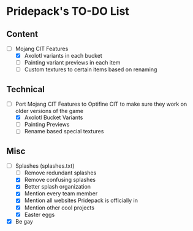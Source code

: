 # Pridepack's TO-DO List

## Content

- [ ] Mojang CIT Features
    - [X] Axolotl variants in each bucket
    - [ ] Painting variant previews in each item
    - [ ] Custom textures to certain items based on renaming

<!-- Readd on a date near christmas

- [ ] Themed Chirstmas chests
    - [ ] Single Chest
    - [ ] Double Chest -->

## Technical

- [ ] Port Mojang CIT Features to Optifine CIT to make sure they work on older versions of the game
    - [X] Axolotl Bucket Variants
    - [ ] Painting Previews
    - [ ] Rename based special textures

<!-- Readd on a date near christmas

- [ ] 1.21.4 specific features <!-- Remove these if we find out that's not how they work. Should I have done this instead before listing these? Probably, but this shouldn't be a problem either... -\->

    - [ ] Different textures for christmas *trapped* chests
        - [ ] Single Trapped Chest
        - [ ] Double Trapped Chest

    - [ ] Add support to and theme Chest Boats for Christmas
        - [ ] Acacia
        - [ ] Bamboo
        - [ ] Birch
        - [ ] Cherry
        - [ ] Dark Oak
        - [ ] Jungle
        - [ ] Mangrove
        - [ ] Oak
        - [ ] Pale Oak
        - [ ] Spruce -->

## Misc

- [ ] Splashes (splashes.txt)
    - [ ] Remove redundant splashes
    - [X] Remove confusing splashes
    - [X] Better splash organization
    - [X] Mention every team member
    - [X] Mention all websites Pridepack is officially in
    - [X] Mention other cool projects
    - [X] Easter eggs

- [X] Be gay

